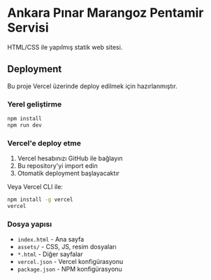 # Ankara Pınar Marangoz Pentamir Servisi

HTML/CSS ile yapılmış statik web sitesi.

## Deployment

Bu proje Vercel üzerinde deploy edilmek için hazırlanmıştır.

### Yerel geliştirme

```bash
npm install
npm run dev
```

### Vercel'e deploy etme

1. Vercel hesabınızı GitHub ile bağlayın
2. Bu repository'yi import edin
3. Otomatik deployment başlayacaktır

Veya Vercel CLI ile:

```bash
npm install -g vercel
vercel
```

### Dosya yapısı

- `index.html` - Ana sayfa
- `assets/` - CSS, JS, resim dosyaları
- `*.html` - Diğer sayfalar
- `vercel.json` - Vercel konfigürasyonu
- `package.json` - NPM konfigürasyonu